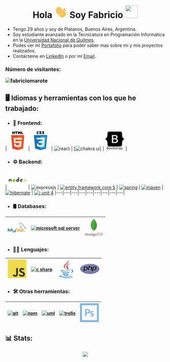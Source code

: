 <h1 align="Center">  Hola <img src="https://raw.githubusercontent.com/ABSphreak/ABSphreak/master/gifs/Hi.gif" height="40px" /> Soy Fabricio <img src="https://media0.giphy.com/media/cmCEsJZHYBPels360q/giphy.gif?cid=ecf05e475p4lqyt8z2z6zfua1tcnjzzgubjncswiz4ejhncg&rid=giphy.gif&ct=s" width="40"height="40px"></h1>

-  Tengo 29 años y soy de Platanos, Buenos Aires, Argentina.
-  Soy estudiante avanzado en la Tecnicatura en Programación Informática en la [Universidad Nacional de Quilmes](http://www.unq.edu.ar/).
-  Podes ver mi [Portafolio](https://fabricio-marote.vercel.app) para poder saber mas sobre mi y mis proyectos realizados.
-  Contácteme en [LinkedIn](https://www.linkedin.com/in/fabricio-marote/) o por mí [Email](mailto:fabricio.gm1993@gmail.com).

<h3 align="left">

Número de visitantes:

<p align="left"> <img src="https://komarev.com/ghpvc/?username=fabriciomarote&label=Profile%20views&color=b60e46&style=flat" alt="fabriciomarote" /> </p> 

## 🖥️ Idiomas y herramientas con los que he trabajado:

- <h3>👀 Frontend:</h3>

| <img src="https://raw.githubusercontent.com/devicons/devicon/master/icons/html5/html5-original-wordmark.svg" alt="html5" width="60" height="60"> | <img src="https://raw.githubusercontent.com/devicons/devicon/master/icons/css3/css3-original-wordmark.svg" alt="css3" width="60" height="60"> | <img src="https://user-images.githubusercontent.com/58083159/154823721-b99c9ecf-9dc2-4f21-a95f-a0ba2ee994f2.png" alt="react" width="60"> | [<img src="[https://user-images.githubusercontent.com/58083159/158458074-9f1066f1-45f5-4e2b-9821-ecf363293d6f.png](https://www.google.com/url?sa=i&url=https%3A%2F%2Fes.wikipedia.org%2Fwiki%2FArchivo%3AJavaScript-logo.png&psig=AOvVaw194-PTufw_gdgVcxPLjkUv&ust=1675392638926000&source=images&cd=vfe&ved=0CBAQjRxqFwoTCNDViYvq9fwCFQAAAAAdAAAAABAE)" alt="chakra ui" width="60">] | <img src="https://raw.githubusercontent.com/devicons/devicon/master/icons/bootstrap/bootstrap-plain-wordmark.svg" alt="bootstrap" width="60" height="60">
|

- <h3>⚙️ Backend:</h3>
  
| <img src="https://raw.githubusercontent.com/devicons/devicon/master/icons/nodejs/nodejs-original-wordmark.svg" alt="nodejs" width="60" height="60"> | <img src="https://user-images.githubusercontent.com/58083159/144481306-e4af20fd-e4be-48dd-9286-2fa1773e6395.png" alt="expressjs" width="60"> | [<img src="https://user-images.githubusercontent.com/58083159/144485757-6f2d4500-c253-4ad5-acdb-e0b7f535483b.png" alt="entity framework core 5" width="60">](https://docs.microsoft.com/en-us/ef/core/what-is-new/ef-core-5.0/whatsnew) | [<img src="https://user-images.githubusercontent.com/58083159/144486094-07973bf6-35c0-4a05-98d7-7a2737643a6d.png" alt="spring" width="60">](https://spring.io/) | [<img src="https://user-images.githubusercontent.com/58083159/144488001-da655bb4-0aa2-402b-954a-643cda055828.png" alt="maven" width="60">](https://maven.apache.org/) | [<img src="https://user-images.githubusercontent.com/58083159/144488112-72151ec2-30ed-4679-b04f-38110ec38fa3.png" alt="hibernate" width="60">](https://hibernate.org/) | [<img src="https://user-images.githubusercontent.com/58083159/144488184-9de2b809-c5a7-4b3d-8703-450972b68990.png" alt="j unit 4" width="60">](https://junit.org/junit4/)
|---|---|---|---|---|---|---|---|---|

- <h3>🛢 Databases:</h3>

| [<img src="https://raw.githubusercontent.com/devicons/devicon/master/icons/mysql/mysql-original-wordmark.svg" alt="mysql" width="60" height="60">](https://www.mysql.com/) | [<img src="https://www.svgrepo.com/show/303229/microsoft-sql-server-logo.svg" alt="microsoft sql server" width="60" height="60">](https://www.microsoft.com/en-us/sql-server) | [<img src="https://raw.githubusercontent.com/devicons/devicon/master/icons/mongodb/mongodb-original-wordmark.svg" alt="mongodb" width="60" height="60">](https://www.mongodb.com/)
|---|---|---|

- <h3>👨‍💻 Lenguajes:</h3>

| [<img src="https://raw.githubusercontent.com/devicons/devicon/master/icons/javascript/javascript-original.svg" alt="javascript" width="60" height="60">](https://www.w3schools.com/js/) | [<img src="https://user-images.githubusercontent.com/58083159/144480051-5950e74c-175c-4acf-ad15-e4aaef08d355.png" alt="c sharp" width="60">](https://docs.microsoft.com/en-us/dotnet/csharp/) | [<img src="https://raw.githubusercontent.com/devicons/devicon/master/icons/java/java-original.svg" alt="java" width="60" height="60">](https://www.java.com) | [<img src="https://raw.githubusercontent.com/devicons/devicon/master/icons/php/php-original.svg" alt="php" width="60" height="60">](https://www.php.net)
|---|---|---|---|

- <h3>🛠️ Otras herramientas:</h3>

| [<img src="https://www.vectorlogo.zone/logos/git-scm/git-scm-icon.svg" alt="git" width="60" height="60">](https://git-scm.com/) | [<img src="https://user-images.githubusercontent.com/58083159/158461958-394d5b81-72e1-4cae-8c1e-53f355451030.png" alt="npm" width="60">](https://www.npmjs.com/) | [<img src="https://user-images.githubusercontent.com/58083159/144488538-a7102b87-8e75-4062-bff9-fd464aa24dbc.png" alt="uml" width="60">](https://en.wikipedia.org/wiki/Unified_Modeling_Language) | [<img src="https://user-images.githubusercontent.com/58083159/158458696-bbba3311-5c42-46a4-a4f8-4af3f4e6bcbe.svg" alt="trello" width="60" height="60">](https://trello.com/) | [<img src="https://raw.githubusercontent.com/devicons/devicon/master/icons/photoshop/photoshop-line.svg" alt="photoshop" width="60" height="60">](https://www.photoshop.com/en)
|---|---|---|---|---|

## 📊 Stats:

<h3 align="center">

![](https://github-readme-stats.vercel.app/api?username=fabriciomarote&count_private=true&hide=stars,issues&show_icons=true&theme=chartreuse-dark)  
</h3>

